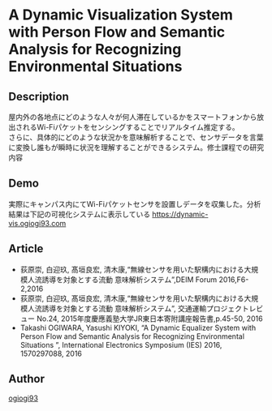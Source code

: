 A Dynamic Visualization System with Person Flow and Semantic Analysis for Recognizing Environmental Situations 
====

## Description
屋内外の各地点にどのような人々が何人滞在しているかをスマートフォンから放出されるWi-Fiパケットをセンシングすることでリアルタイム推定する。<br>さらに、具体的にどのような状況かを意味解析することで、センサデータを言葉に変換し誰もが瞬時に状況を理解することができるシステム。修士課程での研究内容

## Demo<br>
実際にキャンパス内にてWi-Fiパケットセンサを設置しデータを収集した。分析結果は下記の可視化システムに表示している
https://dynamic-vis.ogiogi93.com

## Article<br>
- 荻原崇, 白迎玖, 髙垣良宏, 清木康,“無線センサを用いた駅構内における大規模人流誘導を対象とする流動 意味解析システム”,DEIM Forum 2016,F6-2,2016<br>
- 荻原崇, 白迎玖, 髙垣良宏, 清木康,“無線センサを用いた駅構内における大規模人流誘導を対象とする流動 意味解析システム”, 交通運輸プロジェクトレビュー No.24, 2015年度慶應義塾大学JR東日本寄附講座報告書,p.45-50, 2016<br>
- Takashi OGIWARA, Yasushi KIYOKI, “A Dynamic Equalizer System with Person Flow and Semantic Analysis for Recognizing Environmental Situations ”, International Electronics Symposium (IES) 2016, 1570297088, 2016<br>

## Author

[ogiogi93](https://github.com/ogiogi93)
